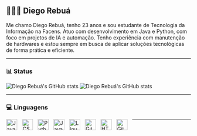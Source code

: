 ## 🧑🏼‍💻 Diego Rebuá

Me chamo Diego Rebuá, tenho 23 anos e sou estudante de Tecnologia da Informação na Facens. Atuo com desenvolvimento em Java e Python, com foco em projetos de IA e automação. Tenho experiência com manutenção de hardwares e estou sempre em busca de aplicar soluções tecnológicas de forma prática e eficiente.

---

### 📊 Status
![Diego Rebuá's GitHub stats](https://github-readme-stats.vercel.app/api?username=diegorebua&show_icons=true&theme=transparent)
![Diego Rebuá's GitHub stats](https://github-readme-stats.vercel.app/api/top-langs/?username=diegorebua&layout=compact&theme=transparent)

---

### 💻 Linguagens
<img align="left" alt="Java" width="30px" style="padding-right:10px;" src="https://cdn.jsdelivr.net/gh/devicons/devicon/icons/java/java-original.svg"/>
<img align="left" alt="CSS" width="30px" style="padding-right:10px;" src="https://cdn.jsdelivr.net/gh/devicons/devicon/icons/css3/css3-plain.svg" />
<img align="left" alt="Python" width="30px" style="padding-right:10px;" src="https://cdn.jsdelivr.net/gh/devicons/devicon/icons/python/python-plain.svg" />
<img align="left" alt="JavaScript" width="30px" style="padding-right:10px;" src="https://cdn.jsdelivr.net/gh/devicons/devicon/icons/javascript/javascript-plain.svg" />
<img align="left" alt="Linux" width="30px" style="padding-right:10px;" src="https://cdn.jsdelivr.net/gh/devicons/devicon/icons/linux/linux-original.svg" />
<img align="left" alt="Git" width="30px" style="padding-right:10px;" src="https://cdn.jsdelivr.net/gh/devicons/devicon/icons/git/git-original.svg" />
<img align="left" alt="HTML" width="30px" style="padding-right:10px;" src="https://cdn.jsdelivr.net/gh/devicons/devicon/icons/html5/html5-plain.svg" />
<img align="left" alt="GitHub" width="30px" style="padding-right:10px;" src="https://cdn.jsdelivr.net/gh/devicons/devicon/icons/github/github-original.svg" />  
  
---
